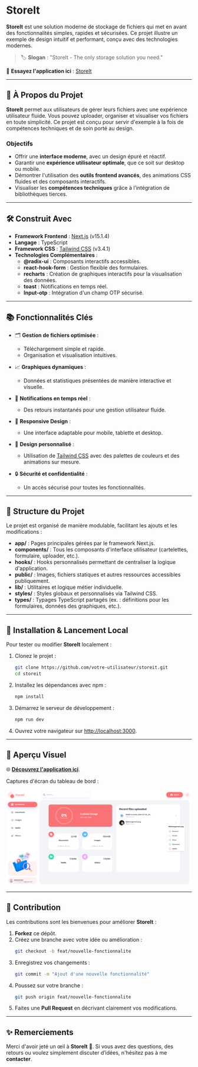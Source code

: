 # StoreIt

**StoreIt** est une solution moderne de stockage de fichiers qui met en avant des fonctionnalités simples, rapides et sécurisées. Ce projet illustre un exemple de design intuitif et performant, conçu avec des technologies modernes.

> 🏷 **Slogan** : "StoreIt - The only storage solution you need."

🎉 **Essayez l'application ici** : [StoreIt](https://mhmedk-drive.vercel.app/)

---

## 🌟 À Propos du Projet

**StoreIt** permet aux utilisateurs de gérer leurs fichiers avec une expérience utilisateur fluide. Vous pouvez uploader, organiser et visualiser vos fichiers en toute simplicité. Ce projet est conçu pour servir d'exemple à la fois de compétences techniques et de soin porté au design.

### Objectifs

- Offrir une **interface moderne**, avec un design épuré et réactif.
- Garantir une **expérience utilisateur optimale**, que ce soit sur desktop ou mobile.
- Démontrer l'utilisation des **outils frontend avancés**, des animations CSS fluides et des composants interactifs.
- Visualiser les **compétences techniques** grâce à l’intégration de bibliothèques tierces.

---

## 🛠️ Construit Avec

- **Framework Frontend** : [Next.js](https://nextjs.org/) (v15.1.4)
- **Langage** : TypeScript
- **Framework CSS** : [Tailwind CSS](https://tailwindcss.com/) (v3.4.1)
- **Technologies Complémentaires** :
  - **@radix-ui** : Composants interactifs accessibles.
  - **react-hook-form** : Gestion flexible des formulaires.
  - **recharts** : Création de graphiques interactifs pour la visualisation des données.
  - **toast** : Notifications en temps réel.
  - **Input-otp** : Intégration d'un champ OTP sécurisé.

---

## 📚 Fonctionnalités Clés

- 🗂 **Gestion de fichiers optimisée** :
  - Téléchargement simple et rapide.
  - Organisation et visualisation intuitives.

- 📈 **Graphiques dynamiques** :
  - Données et statistiques présentées de manière interactive et visuelle.

- 🔔 **Notifications en temps réel** :
  - Des retours instantanés pour une gestion utilisateur fluide.

- 📱 **Responsive Design** :
  - Une interface adaptable pour mobile, tablette et desktop.

- 🎨 **Design personnalisé** :
  - Utilisation de [Tailwind CSS](https://tailwindcss.com/) avec des palettes de couleurs et des animations sur mesure.

- 🔒 **Sécurité et confidentialité** :
  - Un accès sécurisé pour toutes les fonctionnalités.

---

## 📂 Structure du Projet

Le projet est organisé de manière modulable, facilitant les ajouts et les modifications :

- **app/** : Pages principales gérées par le framework Next.js.
- **components/** : Tous les composants d'interface utilisateur (cartelettes, formulaire, uploader, etc.).
- **hooks/** : Hooks personnalisés permettant de centraliser la logique d'application.
- **public/** : Images, fichiers statiques et autres ressources accessibles publiquement.
- **lib/** : Utilitaires et logique métier individuelle.
- **styles/** : Styles globaux et personnalisés via Tailwind CSS.
- **types/** : Typages TypeScript partagés (ex. : définitions pour les formulaires, données des graphiques, etc.).

---

## 🧰 Installation & Lancement Local

Pour tester ou modifier **StoreIt** localement :

1. Clonez le projet :

   ```bash
   git clone https://github.com/votre-utilisateur/storeit.git
   cd storeit
   ```

2. Installez les dépendances avec npm :

   ```bash
   npm install
   ```

3. Démarrez le serveur de développement :

   ```bash
   npm run dev
   ```

4. Ouvrez votre navigateur sur [http://localhost:3000](http://localhost:3000).

---

## 🎯 Aperçu Visuel

🌐 **[Découvrez l'application ici](https://mhmedk-drive.vercel.app/)**.

Captures d'écran du tableau de bord :

![Dashboard screenshot](public/assets/images/dashboard-screenshot.png)


---

## 🤝 Contribution

Les contributions sont les bienvenues pour améliorer **StoreIt** :

1. **Forkez** ce dépôt.
2. Créez une branche avec votre idée ou amélioration :
   ```bash
   git checkout -b feat/nouvelle-fonctionnalite
   ```
3. Enregistrez vos changements :
   ```bash
   git commit -m "Ajout d'une nouvelle fonctionnalité"
   ```
4. Poussez sur votre branche :
   ```bash
   git push origin feat/nouvelle-fonctionnalite
   ```
5. Faites une **Pull Request** en décrivant clairement vos modifications.

---

## ✨ Remerciements

Merci d'avoir jeté un œil à **StoreIt** 🙌. Si vous avez des questions, des retours ou voulez simplement discuter d’idées, n'hésitez pas à me **contacter**.

